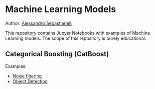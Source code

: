 # Machine Learning Models
Author: [Alessandro Sebastianelli](https://sebbyraft.github.io/)

This repository contains Jupyer Notebooks with examples of Machine Learning models. The scope of this repository is purely educational.

## Categorical Boosting (CatBoost)

Examples:

- [Noise filtering](CatBoost/CatBoost-NoiseFiltering.ipynb)
- [Object Detection](CatBoost/CatBoost-ObjectDetection.ipynb)
